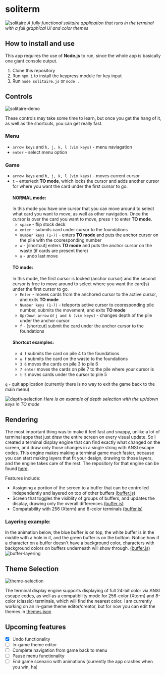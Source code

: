 # soliterm
![solitaire](https://user-images.githubusercontent.com/49927285/216970472-b31ff049-3a04-4df3-97f1-d6031450f479.png)
*A fully functional solitaire application that runs in the terminal with a full graphical UI and color themes*
## How to install and use
This app requires the use of **Node.js** to run, since the whole app is basically one giant console output.
1. Clone this repository
2. Run `npm i` to install the keypress module for key input
3. Run `node solitaire.js` or `node .`


## Controls
![solitaire-demo](https://user-images.githubusercontent.com/49927285/216978129-d4769cd7-0ef4-4713-954f-0b21b78a4da3.gif)

These controls may take some time to learn, but once you get the hang of it, as well as the shortcuts, you can get really fast.
### Menu
- `arrow keys` and `h, j, k, l (vim keys)` - menu naviagation
- `enter` - select menu option
### Game
- `arrow keys` and `h, j, k, l (vim keys)` - moves current cursor
- `t` - enter/exit **TO mode**, which locks the cursor and adds another cursor for where you want the card under the first cursor to go.
  #### NORMAL mode:
  In this mode you have one cursor that you can move around to select what card you want to move, as well as other navigation. Once the cursor is over the card you want to move, press `T` to enter **TO mode**.
  - `space` - flip stock deck
  - `enter` - submits card under cursor to the foundations
  - `number keys (1-7)` - enters **TO mode** and puts the anchor cursor on the pile with the cooresponding number
  - `w` - [shortcut] enters **TO mode** and puts the anchor cursor on the waste (if cards are present there)
  - `u` - undo last move
  #### TO mode:
  In this mode, the first cursor is locked (anchor cursor) and the second cursor is free to move around to select where you want the card(s) under the first cursor to go.
  - `Enter` - moves cards from the anchored cursor to the active cursor, and exits **TO mode**
  - `Number keys (1-7)` - teleports active cursor to cooresponding pile number, submits the movement, and exits **TO mode**
  - `Up/Down arrow` or `j and k (vim keys)` - changes depth of the pile under the anchor cursor
  - `f` - [shortcut] submit the card under the anchor cursor to the foundations
  #### Shortcut examples:
  - `4 f` submits the card on pile 4 to the foundations
  - `w f` submits the card on the waste to the foundations
  - `3 6` moves the cards on pile 3 to pile 6
  - `7 enter` moves the cards on pile 7 to the pile where your cursor is
  - `t 5` moves cards under the cursor to pile 5

`q` - quit application (currently there is no way to exit the game back to the main menu)
  
![depth-selection](https://user-images.githubusercontent.com/49927285/216955228-f53541df-da61-45b6-8cad-e727b99eb6c2.gif)
*Here is an example of depth selection with the up/down keys in TO mode*

## Rendering
The most important thing was to make it feel fast and snappy, unlike a lot of terminal apps that just draw the entire screen on every visual update. So I created a terminal display engine that can find exactly what changed on the screen, and draw only those changes in a single string with ANSI escape codes. This engine makes making a terminal game much faster, because you can start making layers that fit your design, drawing to those layers, and the engine takes care of the rest. The repository for that engine can be found [here](https://github.com/julianpabloff/terminal-display-engine).

Features include:
- Assigning a portion of the screen to a buffer that can be controlled independently and layered on top of other buffers [(buffer.js)](https://github.com/julianpabloff/solitaire_v2/blob/master/js/display/buffer_v2.js#L336)
- Screen that toggles the visiblity of groups of buffers, and updates the display, drawing only the overall differences [(buffer.js)](https://github.com/julianpabloff/solitaire_v2/blob/master/js/display/buffer_v2.js#L270)
- Compatability with 256 (Xterm) and 8-color terminals [(buffer.js)](https://github.com/julianpabloff/solitaire_v2/blob/3edc7974a51b57beb7d58227d56b9ae2959a5b81/js/display/buffer_v2.js#L64)

### Layering example:
In the animation below, the blue buffer is on top, the white buffer is in the middle with a hole in it, and the green buffer is on the bottom. Notice how if a character on a buffer doesn't have a background color, characters with background colors on buffers underneath will show through. [(buffer.js)](https://github.com/julianpabloff/solitaire_v2/blob/3edc7974a51b57beb7d58227d56b9ae2959a5b81/js/display/buffer_v2.js#L169)
![buffer-layering](https://user-images.githubusercontent.com/49927285/216992105-b595bc57-4b0d-423e-af89-8d906f392c49.gif)

## Theme Selection
![theme-selection](https://user-images.githubusercontent.com/49927285/216979477-d06ac95b-465d-44d7-a42b-f24e5d970751.gif)

The terminal display engine supports displaying of full 24-bit color via ANSI escape codes, as well as a compatibility mode for 256-color (Xterm) and 8-color (classic) terminals, which will find the nearest color. I am currently working on an in-game theme editor/creator, but for now you can edit the themes in [themes.json](https://github.com/julianpabloff/solitaire_v2/blob/3edc7974a51b57beb7d58227d56b9ae2959a5b81/json/themes.json)

## Upcoming features
- [x] Undo functionality
- [ ] In-game theme editor
- [ ] Complete navigation from game back to menu
- [ ] Pause menu functionality
- [ ] End game scenario with animations (currently the app crashes when you win, ha)
